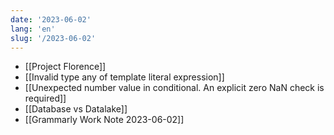 ```yaml
---
date: '2023-06-02'
lang: 'en'
slug: '/2023-06-02'
---
```


- [[Project Florence]]
- [[Invalid type any of template literal expression]]
- [[Unexpected number value in conditional. An explicit zero NaN check is required]]
- [[Database vs Datalake]]
- [[Grammarly Work Note 2023-06-02]]
